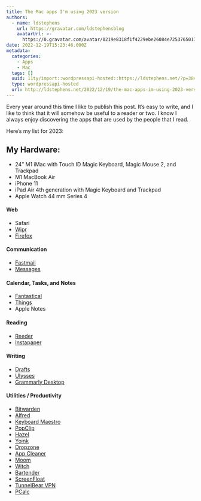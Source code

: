 ```yaml
---
title: The Mac apps I'm using 2023 version
authors:
  - name: ldstephens
    url: https://gravatar.com/ldstephensblog
    avatarUrl: >-
      https://0.gravatar.com/avatar/0219e8318f1f4229ebe26084e7253765017f43ca0c631be37dc6d0b8ad6e40a4?s=96&d=identicon&r=G
date: 2022-12-19T15:23:46.000Z
metadata:
  categories:
    - Apps
    - Mac
  tags: []
  uuid: 11ty/import::wordpressapi-hosted::https://ldstephens.net/?p=3841
  type: wordpressapi-hosted
  url: http://ldstephens.net/2022/12/19/the-mac-apps-im-using-2023-version/
---
```


Every year around this time I like to publish this post. It’s easy to write, and I like to think that it will somehow be useful to a reader or two. I know I always enjoy discovering the apps that are used by the people that I read.

Here’s my list for 2023:

## My Hardware:

- 24” M1 iMac with Touch ID Magic Keyboard, Magic Mouse 2, and Trackpad
- M1 MacBook Air
- iPhone 11
- iPad Air 4th generation with Magic Keyboard and Trackpad
- Apple Watch 44 mm Series 4

#### Web

- Safari
- [Wipr](https://giorgiocalderolla.com/wipr.html)
- [Firefox](https://www.mozilla.org/en-US/firefox/)

#### Communication

- [Fastmail](https://www.fastmail.com/?STKI=14726057)
- [Messages](https://support.apple.com/explore/messages)

#### Calendar, Tasks, and Notes

- [Fantastical](https://flexibits.com/fantastical)
- [Things](https://culturedcode.com/things/)
- Apple Notes

#### Reading

- [Reeder](https://www.reederapp.com/)
- [Instapaper](https://www.instapaper.com/)

#### Writing

- [Drafts](https://getdrafts.com/)
- [Ulysses](https://ulysses.app)
- [Grammarly Desktop](https://www.grammarly.com)

#### Utilities / Productivity

- [Bitwarden](https://bitwarden.com/)
- [Alfred](https://www.alfredapp.com)
- [Keyboard Maestro](https://www.keyboardmaestro.com/main/)
- [PopClip](http://pilotmoon.com/popclip/)
- [Hazel](https://www.noodlesoft.com/)
- [Yoink](https://yoink.app/)
- [Dropzone](https://aptonic.com/)
- [App Cleaner](http://freemacsoft.net/appcleaner/)
- [Moom](https://manytricks.com/moom/)
- [Witch](https://manytricks.com/witch/)
- [Bartender](https://www.macbartender.com/Bartender4/)
- [ScreenFloat](https://eternalstorms.at/ScreenFloat/ScreenFloat_-_Make_your_Shots_fly/ScreenFloat_-_Make_your_Shots_fly%21.html)
- [TunnelBear VPN](https://www.tunnelbear.com)
- [PCalc](https://pcalc.com/)
